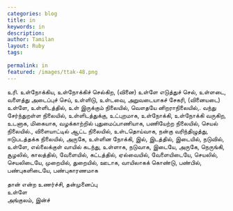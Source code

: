 ```yaml
---
categories: blog
title: in
keywords: in
description: 
author: Tamilan
layout: Ruby
tags: 
 
permalink: in
featured: /images/ttak-48.png
---
```

  
உரி. உள்நோக்கிய, உள்நோக்கிச் செல்கிற, (வினை) உள்ளே எடுத்துச் செல், உள்ளடை, வளைத்து அடைப்புச் செய், உள்ளிடு, உள்டவை, அறுவடையாகச் சேகரி, (வினையடை) உள்ளே, உள்ளிடத்தில், உள் இருக்கும் நிலையில், வௌதயே னிறராநிலையில்,. வந்து சேர்ந்துறள்ள நிலையில், உள்ளிடத்துக்கு, உட்புறமாக, உள்நோக்கி, உள்நோக்கி வருகிற, உடனாக, மிகையாக, வழக்காற்றில் புதுமைப்பாணியாக, பணியேற்ற நிலையில், செயல் நிலையில்., விளையாட்டில் ஆட்ட நிலையில், உள்டதொய்வாக, நன்கு வரிந்திழுத்து, ஈடுபடத்தக்க நிலையில், அருகே, உள்ளின நோக்கி, இல், இடத்தில், இடையில், நடுவில், உள்ளே, எல்லைக்குள் வாயில் கடந்து, உள்ளாக, நடுவாக, இடையே, அருகே, நெருங்கி, சூழலில், காலத்தில், வேளையில், கட்டத்தில், ஏல்வையில், வேளையிடையே, செயலில், செயலிடையே, முறையில், துறையில், ஊடாக, வாயிலாகக் கொண்டு, பண்பில், பண்புகளிடையே, பண்புகாரணமாக  
  
தான் என்ற உணர்ச்சி, தன்முனைப்பு  
உள்ளே  
அங்குலம், இன்ச்